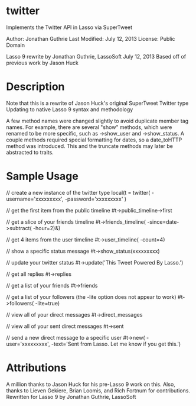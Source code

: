 twitter
=======

Implements the Twitter API in Lasso via SuperTweet


Author: Jonathan Guthrie
Last Modified: July 12, 2013
License: Public Domain

Lasso 9 rewrite by Jonathan Guthrie, LassoSoft July 12, 2013
Based off of previous work by Jason Huck

Description
===========
Note that this is a rewrite of Jason Huck's original SuperTweet Twitter type
Updating to native Lasso 9 syntax and methodology

A few method names were changed slightly to avoid duplicate member tag names. 
For example, there are several "show" methods, which were renamed to be more specific, 
such as ->show_user and ->show_status. A couple methods required special formatting for dates, 
so a date_toHTTP method was introduced. This and the truncate methods may later be abstracted to traits.


Sample Usage
============
// create a new instance of the twitter type
local(t = twitter(
	-username='xxxxxxxxx',
	-password='xxxxxxxxx'
)

// get the first item from the public timeline
#t->public_timeline->first

// get a slice of your friends timeline
#t->friends_timeline( -since=date->subtract( -hour=2)&)

// get 4 items from the user timeline
#t->user_timeline( -count=4)

// show a specific status message
#t->show_status(xxxxxxxxx)

// update your twitter status
#t->update('This Tweet Powered By Lasso.')

// get all replies
#t->replies

// get a list of your friends
#t->friends

// get a list of your followers (the -lite option does not appear to work)
#t->followers( -lite=true)

// view all of your direct messages
#t->direct_messages

// view all of your sent direct messages
#t->sent

// send a new direct message to a specific user
#t->new( -user='xxxxxxxxx', -text='Sent from Lasso. Let me know if you get this.')

		
Attributions
============
A million thanks to Jason Huck for his pre-Lasso 9 work on this.
Also, thanks to Lieven Gekiere, Brian Loomis, and Rich Fortnum for contributions.
Rewritten for Lasso 9 by Jonathan Guthrie, LassoSoft
